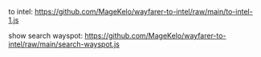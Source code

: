 to intel: https://github.com/MageKelo/wayfarer-to-intel/raw/main/to-intel-1.js

show search wayspot: https://github.com/MageKelo/wayfarer-to-intel/raw/main/search-wayspot.js
